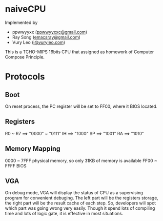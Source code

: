 naiveCPU
========
Implemented by

* ppwwyyxx (ppwwyyxxc@gmail.com)
* Ray Song (emacsray@gmail.com)
* Vury Leo (i@vuryleo.com)

This is a TCHO-MIPS 16bits CPU that assigned as homework of Computer Compose Principle.

Protocols
=========

Boot
----
On reset process, the PC register will be set to FF00, where it BIOS located.

Registers
---------
R0 ~ R7 ==> "0000" ~ "0111"
IH ==> "1000"
SP ==> "1001"
RA ==> "1010"

Memory Mapping
--------------
0000 ~ 7FFF physical memory, so only 31KB of memory is available
FF00 ~ FFFF BIOS

VGA
---
On debug mode, VGA will display the status of CPU as a supervising program for convenient debuging.
The left part will be the registers storage, the right part will be the result cache of each step.
So, developers will spot which part was going wrong very easily.
Though it spend lots of compiling time and lots of logic gate, it is effective in most situations.

